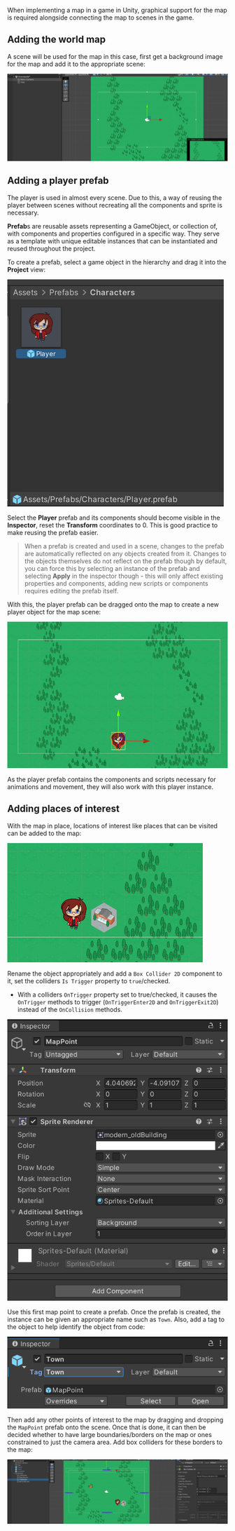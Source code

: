 When implementing a map in a game in Unity, graphical support for the map is required alongside connecting the map to scenes in the game.

## Adding the world map
A scene will be used for the map in this case, first get a background image for the map and add it to the appropriate scene:

![](../images/map_background_image_wm.png)

## Adding a player prefab
The player is used in almost every scene. Due to this, a way of reusing the player between scenes without recreating all the components and sprite is necessary.

**Prefab**s are reusable assets representing a GameObject, or collection of, with components and properties configured in a specific way. They serve as a template with unique editable instances that can be instantiated and reused throughout the project.

To create a prefab, select a game object in the hierarchy and drag it into the **Project** view:

![](../images/player_prefab_wm.png)

Select the **Player** prefab and its components should become visible in the **Inspector**, reset the **Transform** coordinates to 0. This is good practice to make reusing the prefab easier.

> When a prefab is created and used in a scene, changes to the prefab are automatically reflected on any objects created from it. Changes to the objects themselves do not reflect on the prefab though by default, you can force this by selecting an instance of the prefab and selecting **Apply** in the inspector though - this will only affect existing properties and components, adding new scripts or components requires editing the prefab itself.

With this, the player prefab can be dragged onto the map to create a new player object for the map scene:

![](../images/player_on_game_map_wm.png)

As the player prefab contains the components and scripts necessary for animations and movement, they will also work with this player instance.

## Adding places of interest
With the map in place, locations of interest like places that can be visited can be added to the map:

![](../images/town_on_map_wm.png)

Rename the object appropriately and add a `Box Collider 2D` component to it, set the colliders `Is Trigger` property to `true`/checked.

- With a colliders `OnTrigger` property set to true/checked, it causes the `OnTrigger` methods to trigger (`OnTriggerEnter2D` and `OnTriggerExit2D`) instead of the `OnCollision` methods.

![](../images/map_point_properties_wm.png)

Use this first map point to create a prefab. Once the prefab is created, the instance can be given an appropriate name such as `Town`. Also, add a tag to the object to help identify the object from code:

![](../images/tagged_town_map_point_wm.png)

Then add any other points of interest to the map by dragging and dropping the `MapPoint` prefab onto the scene. Once that is done, it can then be decided whether to have large boundaries/borders on the map or ones constrained to just the camera area. Add box colliders for these borders to the map:

![](../images/borders_on_map_wm.png)

